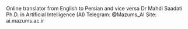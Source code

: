 Online translator from English to Persian and vice versa
Dr Mahdi Saadati
Ph.D. in Artificial Intelligence (AI)
Telegram: @Mazums_AI
Site: ai.mazums.ac.ir
